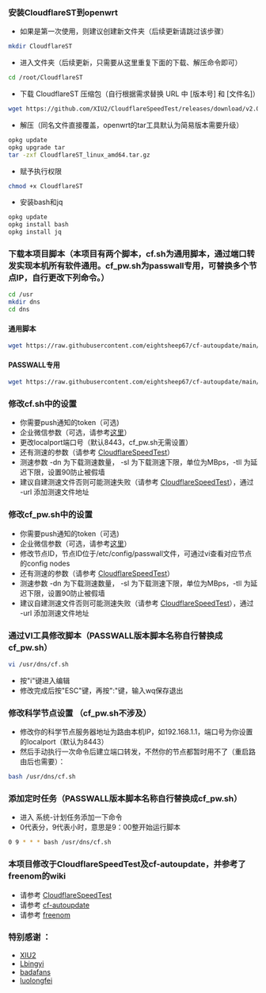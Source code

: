 ### 安装CloudflareST到openwrt
* 如果是第一次使用，则建议创建新文件夹（后续更新请跳过该步骤）
```Bash
mkdir CloudflareST
```

* 进入文件夹（后续更新，只需要从这里重复下面的下载、解压命令即可）
```Bash
cd /root/CloudflareST
```

* 下载 CloudflareST 压缩包（自行根据需求替换 URL 中 [版本号] 和 [文件名]）
```Bash
wget https://github.com/XIU2/CloudflareSpeedTest/releases/download/v2.0.3/CloudflareST_linux_amd64.tar.gz
```

* 解压（同名文件直接覆盖，openwrt的tar工具默认为简易版本需要升级）
```Bash
opkg update
opkg upgrade tar
tar -zxf CloudflareST_linux_amd64.tar.gz
```

* 赋予执行权限
```Bash
chmod +x CloudflareST
```

* 安装bash和jq
```Bash
opkg update
opkg install bash
opkg install jq
```

### 下载本项目脚本（本项目有两个脚本，cf.sh为通用脚本，通过端口转发实现本机所有软件通用。cf_pw.sh为passwall专用，可替换多个节点IP，自行更改下列命令。）
```Bash
cd /usr
mkdir dns
cd dns
```
#### 通用脚本
```Bash
wget https://raw.githubusercontent.com/eightsheep67/cf-autoupdate/main/cf.sh
```
#### PASSWALL专用
```Bash
wget https://raw.githubusercontent.com/eightsheep67/cf-autoupdate/main/cf_pw.sh
```

### 修改cf.sh中的设置
* 你需要push通知的token（可选)
* 企业微信参数（可选，请参考[这里](https://github.com/luolongfei/freenom/wiki/%E4%BC%81%E4%B8%9A%E5%BE%AE%E4%BF%A1)）
* 更改localport端口号（默认8443，cf_pw.sh无需设置）
* 还有测速的参数（请参考 [CloudflareSpeedTest](https://github.com/XIU2/CloudflareSpeedTest)）
* 测速参数 -dn 为下载测速数量， -sl 为下载测速下限，单位为MBps，-tll 为延迟下限，设置90防止被假墙
* 建议自建测速文件否则可能测速失败（请参考 [CloudflareSpeedTest](https://github.com/XIU2/CloudflareSpeedTest)），通过 -url 添加测速文件地址


### 修改cf_pw.sh中的设置
* 你需要push通知的token（可选)
* 企业微信参数（可选，请参考[这里](https://github.com/luolongfei/freenom/wiki/%E4%BC%81%E4%B8%9A%E5%BE%AE%E4%BF%A1)）
* 修改节点ID，节点ID位于/etc/config/passwall文件，可通过vi查看对应节点的config nodes
* 还有测速的参数（请参考 [CloudflareSpeedTest](https://github.com/XIU2/CloudflareSpeedTest)）
* 测速参数 -dn 为下载测速数量， -sl 为下载测速下限，单位为MBps，-tll 为延迟下限，设置90防止被假墙
* 建议自建测速文件否则可能测速失败（请参考 [CloudflareSpeedTest](https://github.com/XIU2/CloudflareSpeedTest)），通过 -url 添加测速文件地址


### 通过VI工具修改脚本（PASSWALL版本脚本名称自行替换成cf_pw.sh）
```Bash
vi /usr/dns/cf.sh
```
* 按"i"键进入编辑
* 修改完成后按"ESC"键，再按":"键，输入wq保存退出



### 修改科学节点设置 （cf_pw.sh不涉及）
* 修改你的科学节点服务器地址为路由本机IP，如192.168.1.1，端口号为你设置的localport（默认为8443）
* 然后手动执行一次命令后建立端口转发，不然你的节点都暂时用不了（重启路由后也需要）：
```Bash
bash /usr/dns/cf.sh
```



### 添加定时任务（PASSWALL版本脚本名称自行替换成cf_pw.sh）
* 进入 系统-计划任务添加一下命令
* 0代表分，9代表小时，意思是9：00整开始运行脚本
```Bash
0 9 * * * bash /usr/dns/cf.sh
```



### 本项目修改于CloudflareSpeedTest及cf-autoupdate，并参考了freenom的wiki
* 请参考 [CloudflareSpeedTest](https://github.com/XIU2/CloudflareSpeedTest)
* 请参考 [cf-autoupdate](https://github.com/Lbingyi/cf-autoupdate)
* 请参考 [freenom](https://github.com/luolongfei/freenom)

### 特别感谢 ：
* [XIU2](https://github.com/XIU2)
* [Lbingyi](https://github.com/Lbingyi)
* [badafans](https://github.com/badafans/better-cloudflare-ip)
* [luolongfei](https://github.com/luolongfei)
